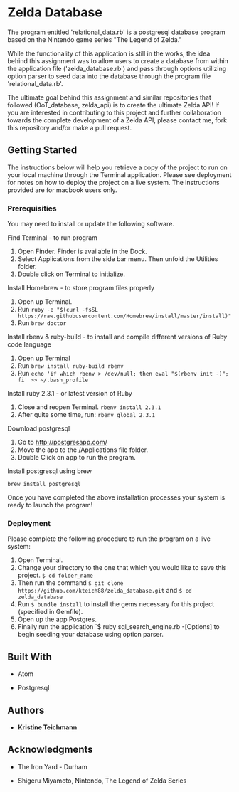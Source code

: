 # Zelda Database

The program entitled 'relational_data.rb' is a postgresql database program based on the Nintendo game series "The Legend of Zelda." 

While the functionality of this application is still in the works, the idea behind this assignment was to allow users to create a database from within the application file ('zelda_database.rb') and pass through options utilizing option parser to seed data into the database through the program file 'relational_data.rb'.  

The ultimate goal behind this assignment and similar repositories that followed (OoT_database, zelda_api) is to create the ultimate Zelda API! If you are interested in contributing to this project and further collaboration towards the complete development of a Zelda API, please contact me, fork this repository and/or make a pull request. 


## Getting Started

The instructions below will help you retrieve a copy of the project to run on your local machine through the Terminal application. Please see deployment for notes on how to deploy the project on a live system.  The instructions provided are for macbook users only.

### Prerequisities

You may need to install or update the following software.

Find Terminal - to run program
  1. Open Finder. Finder is available in the Dock.
  2. Select Applications from the side bar menu.  Then unfold the Utilities folder.
  3. Double click on Terminal to initialize.

Install Homebrew - to store program files properly
  1. Open up Terminal.
  2. Run `ruby -e "$(curl -fsSL https://raw.githubusercontent.com/Homebrew/install/master/install)"`
  3. Run `brew doctor`

Install rbenv & ruby-build - to install and compile different versions of Ruby code language
  1. Open up Terminal
  2. Run `brew install ruby-build rbenv`
  3. Run `echo 'if which rbenv > /dev/null; then eval "$(rbenv init -)"; fi' >> ~/.bash_profile`

Install ruby 2.3.1 - or latest version of Ruby
  1. Close and reopen Terminal. `rbenv install 2.3.1`
  2. After quite some time, run: `rbenv global 2.3.1`
  
Download postgresql
  1. Go to http://postgresapp.com/
  2. Move the app to the /Applications file folder.
  3. Double Click on app to run the program.

Install postgresql using brew
```
brew install postgresql
```

Once you have completed the above installation processes your system is ready to launch the program!

### Deployment

Please complete the following procedure to run the program on a live system:
  1. Open Terminal.
  2. Change your directory to the one that which you would like to save this project. `$ cd folder_name`
  3. Then run the command `$ git clone https://github.com/kteich88/zelda_database.git` and `$ cd zelda_database`
  4. Run `$ bundle install` to install the gems necessary for this project (specified in Gemfile).
  5. Open up the app Postgres.
  6. Finally run the application `$ ruby sql_search_engine.rb -[Options] to begin seeding your database using option parser. 

## Built With

* Atom

* Postgresql

## Authors

* **Kristine Teichmann**

## Acknowledgments

* The Iron Yard - Durham

* Shigeru Miyamoto, Nintendo, The Legend of Zelda Series
